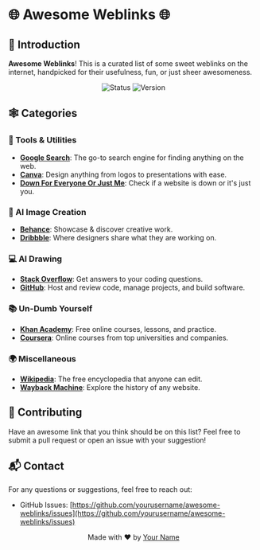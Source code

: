 # 🌐 Awesome Weblinks 🌐

## 🚀 Introduction

**Awesome Weblinks**! This is a curated list of some sweet weblinks on the internet, handpicked for their usefulness, fun, or just sheer awesomeness. 

<div align="center">

![Status](https://img.shields.io/badge/status-updating-blue)
![Version](https://img.shields.io/badge/version-1.0.0-green)

</div>

## 🕸️ Categories

### 🔧 Tools & Utilities
- **[Google Search](https://www.google.com)**: The go-to search engine for finding anything on the web.
- **[Canva](https://www.canva.com)**: Design anything from logos to presentations with ease.
- **[Down For Everyone Or Just Me](https://www.downforeveryoneorjustme.com/)**: Check if a website is down or it's just you.

### 🎨 AI Image Creation
- **[Behance](https://www.behance.net)**: Showcase & discover creative work.
- **[Dribbble](https://www.dribbble.com)**: Where designers share what they are working on.

### 💻 AI Drawing
- **[Stack Overflow](https://stackoverflow.com)**: Get answers to your coding questions.
- **[GitHub](https://github.com)**: Host and review code, manage projects, and build software.

### 📚 Un-Dumb Yourself
- **[Khan Academy](https://www.khanacademy.org)**: Free online courses, lessons, and practice.
- **[Coursera](https://www.coursera.org)**: Online courses from top universities and companies.

### 🌍 Miscellaneous
- **[Wikipedia](https://www.wikipedia.org)**: The free encyclopedia that anyone can edit.
- **[Wayback Machine](https://archive.org/web/)**: Explore the history of any website.

## 🌟 Contributing

Have an awesome link that you think should be on this list? Feel free to submit a pull request or open an issue with your suggestion!

## 📬 Contact

For any questions or suggestions, feel free to reach out:

- GitHub Issues: [https://github.com/yourusername/awesome-weblinks/issues](https://github.com/yourusername/awesome-weblinks/issues)

<div align="center">

Made with ❤️ by [Your Name](https://github.com/to3knee)

</div>
